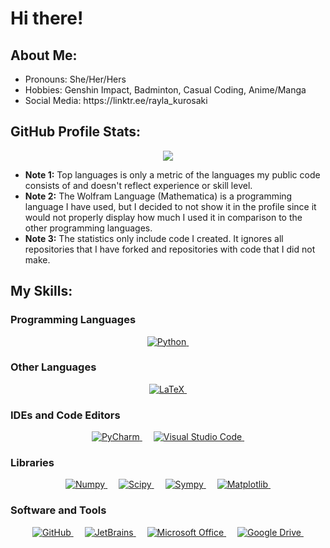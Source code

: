 <!DOCTYPE html>
<html>
    <body>
        <h1>
            Hi there!
        </h1>
        <h2>
            About Me:
        </h2>
        <ul>
            <li>
                Pronouns: She/Her/Hers
            </li>
            <li>
                Hobbies: Genshin Impact, Badminton, Casual Coding, Anime/Manga
            </li>
            <li>
                Social Media: https://linktr.ee/rayla_kurosaki
            </li>
        </ul>
        <h2>
            GitHub Profile Stats:
        </h2>
        <p align="center">
            <img src="https://github-readme-stats.vercel.app/api/top-langs/?username=RaylaKurosaki1503&theme=radical&cache_seconds=7200&langs_count=10&layout=compact&hide=Mathematica&exclude_repo=Phase_Plane_and_Slope_Field"/>
        </p>
        <ul>
            <li>
                <b>Note 1:</b> Top languages is only a metric of the languages my public code consists of and doesn't reflect experience or skill level. 
            </li>
            <li>
                <b>Note 2:</b> The Wolfram Language (Mathematica) is a programming language I have used, but I decided to not show it in the profile since it would not properly display how much I used it in comparison to the other programming languages.
            </li>
            <li>
                <b>Note 3:</b> The statistics only include code I created. It ignores all repositories that I have forked and repositories with code that I did not make.
            </li>
        </ul>
        <h2>
            My Skills:
        </h2>
        <h3>
            Programming Languages
        </h3>
        <p align="center"> 
            &emsp; 
            <a href="https://www.python.org" target="_blank">
                <img alt="Python" src="https://img.shields.io/badge/Python%20-%233572a5?style=plastic">
            </a>
            <!-- &emsp; 
            <a href="https://www.mathworks.com/products/matlab.html" target="_blank">
                <img alt="MATLAB" src="https://img.shields.io/badge/MATLAB%20-%23e16737?style=plastic">
            </a> -->
            <!-- &emsp; 
            <a href="https://julialang.org/" target="_blank">
                <img alt="Julia" src="https://img.shields.io/badge/Julia%20-%23a270ba?style=plastic">
            </a> -->
            <!-- &emsp; 
            <a href="https://fortran-lang.org/en/" target="_blank">
                <img alt="Fortran" src="https://img.shields.io/badge/Fortran%20-%234d41b1?style=plastic">
            </a> -->
            <!-- &emsp; 
            <a href="https://www.java.com/en/" target="_blank">
                <img alt="Java" src="https://img.shields.io/badge/Java%20-%23b07219?style=plastic">
            </a> -->
            <!-- &emsp; 
            <a href="https://www.cprogramming.com/" target="_blank">
                <img alt="C" src="https://img.shields.io/badge/C%20-%23555555?style=plastic">
            </a> -->
            &emsp; 
            <a href="" target="_blank">
                <img alt="" src="">
            </a>
        </p>
    <h3>
        Other Languages
    </h3>
        <p align="center"> 
            &emsp; 
            <a href="http://www.ams.org/publications/what-is-tex" target="_blank">
                <img alt="LaTeX" src="https://img.shields.io/badge/LaTeX%20-%23008080?style=plastic">
            </a>
            &emsp; 
            <a href="" target="_blank">
                <img alt="" src="">
            </a>
        </p>
        <h3>
            IDEs and Code Editors
        </h3>
        <p align="center">
            &emsp; 
            <a href="https://www.jetbrains.com/pycharm/" target="_blank">
                <img alt="PyCharm" src="https://img.shields.io/badge/PyCharm%20-%236be274?style=plastic">
            </a>
            <!-- &emsp; 
            <a href="https://www.jetbrains.com/idea/" target="_blank">
                <img alt="InteliiJ IDEA" src="https://img.shields.io/badge/IntelliJ%20IDEA%20-%238670cf?style=plastic">
            </a> -->
            &emsp; 
            <a href="https://code.visualstudio.com/" target="_blank">
                <img alt="Visual Studio Code" src="https://img.shields.io/badge/VSCode%20-%2322a6f1?style=plastic">
            </a>
            &emsp; 
            <a href="" target="_blank">
                <img alt="" src="">
            </a>
        </p>
    <h3>
        Libraries
    </h3>
        <p align="center">
            &emsp; 
            <a href="https://numpy.org/" target="_blank">
                <img alt="Numpy" src="https://img.shields.io/badge/Numpy%20-%234dabcf?style=plastic">
            </a>
            &emsp; 
            <a href="https://scipy.org/" target="_blank">
                <img alt="Scipy" src="https://img.shields.io/badge/Scipy%20-%230054a6?style=plastic">
            </a>
            &emsp; 
            <a href="https://www.sympy.org/en/index.html" target="_blank">
                <img alt="Sympy" src="https://img.shields.io/badge/Sympy%20-%233b5526?style=plastic">
            </a>
            &emsp; 
            <a href="https://matplotlib.org/" target="_blank">
                <img alt="Matplotlib" src="https://img.shields.io/badge/Matplotlib%20-%2365baea?style=plastic">
            </a>
            &emsp; 
            <a href="" target="_blank">
                <img alt="" src="">
            </a>
        </p>
    <h3>
        Software and Tools
    </h3>
        <p align="center">
            &emsp; 
            <a href="https://github.com/" target="_blank">
                <img alt="GitHub" src="https://img.shields.io/badge/GitHub%20-%23272b33?style=plastic">
            </a>
            &emsp; 
            <a href="https://www.jetbrains.com/" target="_blank">
                <img alt="JetBrains" src="https://img.shields.io/badge/JetBrains%20-%23000000?style=plastic">
            </a>
            <!-- &emsp; 
            <a href="https://www.wolfram.com/mathematica" target="_blank">
                <img alt="Mathematica" src="https://img.shields.io/badge/Mathematica%20-%23dd1100?style=plastic">
            </a> -->
            &emsp; 
            <a href="https://www.microsoft.com/en-us/microsoft-365/microsoft-office" target="_blank">
                <img alt="Microsoft Office" src="https://img.shields.io/badge/Microsoft%20Office%20-%23ffba08?style=plastic">
            </a>
            &emsp; 
            <a href="https://drive.google.com/drive" target="_blank">
                <img alt="Google Drive" src="https://img.shields.io/badge/Google%20Drive%20-%2334a853?style=plastic">
            </a>
            &emsp; 
            <a href="" target="_blank">
                <img alt="" src="">
            </a>
        </p>
    </body>
</html>
